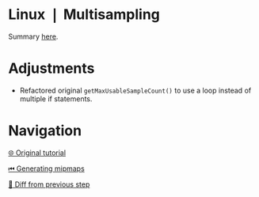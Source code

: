 # Linux ❘ Multisampling

Summary [here](https://github.com/Pacheco95/khronos-vulkan-tutorial-cpp/tree/linux-summary).

# Adjustments

- Refactored original `getMaxUsableSampleCount()` to use a loop instead of multiple if statements.

# Navigation

[🌐 Original tutorial](
https://docs.vulkan.org/tutorial/latest/10_Multisampling.html)

[⏮ Generating mipmaps](
https://github.com/Pacheco95/khronos-vulkan-tutorial-cpp/tree/linux/08-generating-mipmaps)

[🔄 Diff from previous step](
https://github.com/Pacheco95/khronos-vulkan-tutorial-cpp/compare/linux/08-generating-mipmaps...linux/09-multisampling)
